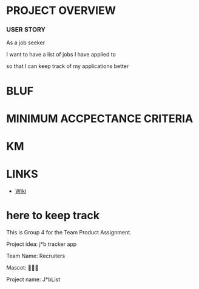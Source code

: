 # PROJECT OVERVIEW

### USER STORY

As a job seeker

I want to have a list of jobs I have applied to

so that I can keep track of my applications better

# BLUF

# MINIMUM ACCPECTANCE CRITERIA

# KM

# LINKS
* [Wiki](https://github.com/gageb3/JobList/wiki)

# here to keep track
This is Group 4 for the Team Product Assignment.

Project idea: j*b tracker app

Team Name: Recruiters

Mascot: 🥀🥀🥀

Project name: J*bList
